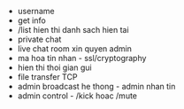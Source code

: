- username
- get info
- /list hien thi danh sach hien tai
- private chat
- live chat room xin quyen admin
- ma hoa tin nhan - ssl/cryptography
- hien thi thoi gian gui
- file transfer TCP
- admin broadcast he thong - admin nhan tin
- admin control - /kick hoac /mute